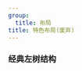```yaml
---
group:
  title: 布局
title: 特色布局(废弃)
---
```


### 经典左树结构
<!-- 
<code src="./demo/demo1" />

<code src="./demo/demo2" />

<code src="./demo/demo3" /> -->